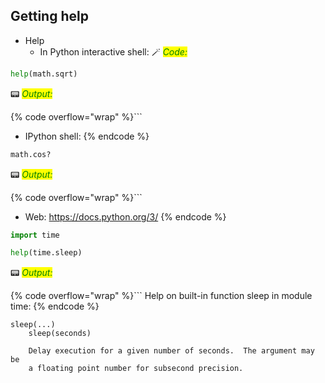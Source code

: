 ## Getting help

* Help
    * In Python interactive shell:
🪄 _<mark style="color:green;">Code:</mark>_

```python
help(math.sqrt)
```
📟 _<mark style="color:green;">Output:</mark>_

{% code overflow="wrap" %}```
* IPython shell:
{% endcode %}

```python
math.cos?
```
📟 _<mark style="color:green;">Output:</mark>_

{% code overflow="wrap" %}```
* Web: https://docs.python.org/3/
{% endcode %}



```python
import time

help(time.sleep)
```

📟 _<mark style="color:green;">Output:</mark>_

{% code overflow="wrap" %}```
Help on built-in function sleep in module time:
{% endcode %}

    
    sleep(...)
        sleep(seconds)
        
        Delay execution for a given number of seconds.  The argument may be
        a floating point number for subsecond precision.